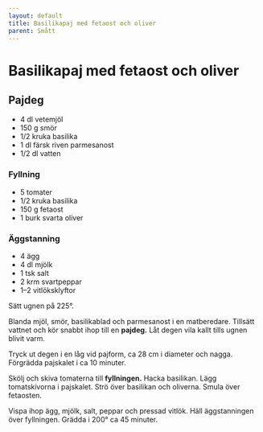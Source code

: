 ```yaml
---
layout: default
title: Basilikapaj med fetaost och oliver
parent: Smått
---
```

# Basilikapaj med fetaost och oliver

## Pajdeg

-	4 dl vetemjöl
-	150 g smör
-	1/2 kruka basilika
-	1 dl färsk riven parmesanost
-	1/2 dl vatten


### Fyllning

-	5 tomater
-	1/2 kruka basilika
-	150 g fetaost
-	1 burk svarta oliver

### Äggstanning

-	4 ägg
-	4 dl mjölk
-	1 tsk salt
-	2 krm svartpeppar
-	1–2 vitlöksklyftor


Sätt ugnen på 225°.

Blanda mjöl, smör, basilikablad och parmesanost i en matberedare. Tillsätt vattnet och kör snabbt ihop till en
**pajdeg.** Låt degen vila kallt tills ugnen blivit varm.

Tryck ut degen i en låg vid pajform, ca 28 cm i diameter och nagga. Förgrädda pajskalet i ca 10 minuter.

Skölj och skiva tomaterna till **fyllningen.** Hacka basilikan. Lägg tomatskivorna i pajskalet. Strö över basilikan och
oliverna. Smula över fetaosten.

Vispa ihop ägg, mjölk, salt, peppar och pressad vitlök. Häll äggstanningen över fyllningen. Grädda i 200° ca 45 minuter.
